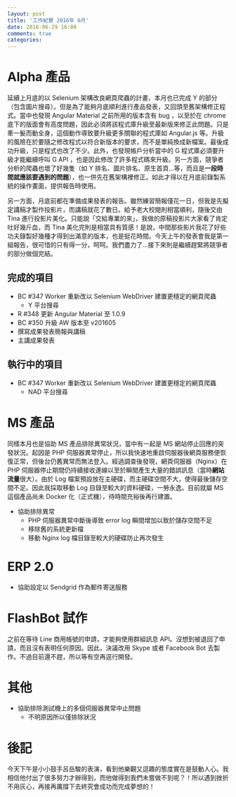 ```yaml
---
layout: post
title: '工作紀實 2016年 6月'
date: 2016-06-29 16:00
comments: true
categories: 
---
```

# Alpha 產品

延續上月底的以 Selenium 架構改良網頁爬蟲的計畫，本月也已完成 Y 的部分（包含圖片搜尋）。但是為了能夠月底順利進行產品發表，又回頭至舊架構修正程式。當中也發現 Angular Material 之前所用的版本含有 bug ，以至於在 chrome 底下的版面會有高度問題，因此必須將該程式庫升級至最新版來修正此問題。只是牽一髮而動全身，這個動作導致要升級更多關聯的程式庫如 Angular.js 等。升級的風險在於要隨之修改程式以符合新版本的要求，而不是單純換成新檔案。最後成功升級，只是程式也改了不少。此外，也發現帳戶分析當中的 G 程式庫必須要升級才能繼續呼叫 G API ，也是因此修改了許多程式碼來升級。另一方面，競爭者分析的爬蟲也壞了好幾隻（如 Y 排名、圖片排名、原生首頁...等，而且是**一段時間就應該要遇到的問題**），也一併先在舊架構裡修正。如此才得以在月底前錄製系統的操作畫面，提供報告時使用。

另一方面，月底前都在準備成果發表的報告。雖然練習簡報僅花一日，但我是先擬定講稿才製作投影片，而講稿就花了數日。給予老大校閱則相當順利，隨後交由 Tina 進行投影片美化。只能說「交給專業的來」，我做的原稿投影片大家看了肯定吐好幾斤血，而 Tina 美化完則是相當具有質感！是說，中間那些影片我花了好些功夫錄製好幾種才得到出滿意的版本，也是挺花時間。今天上午的發表會我是第一組報告，很可惜的只有得一分，呵呵。我們盡力了...接下來則是繼續趕緊將競爭者的部分做個完結。

## 完成的項目

* BC #347 Worker 重新改以 Selenium WebDriver 建置更穩定的網頁爬蟲
    + Y 平台搜尋
* R #348 更新 Angular Material 至 1.0.9
* BC #350 升級 AW 版本至 v201605
* 撰寫成果發表簡報與講稿
* 主講成果發表

## 執行中的項目

* BC #347 Worker 重新改以 Selenium WebDriver 建置更穩定的網頁爬蟲
    + NAD 平台搜尋

# MS 產品

同樣本月也是協助 MS 產品排除異常狀況，當中有一起是 MS 網站停止回應的突發狀況。起因是 PHP 伺服器異常停止，所以我快速地重啟伺服器後網頁服務便恢復正常，但後台仍舊異常而無法登入。經過調查後發現，網頁伺服器（Nginx）在 PHP 伺服器停止期間仍持續接收連線以至於瞬間產生大量的錯誤訊息（當時**網站流量**很大）。由於 Log 檔案預設放在主硬碟，而主硬碟空間不大，使得最後儲存空間不足。因此我採取移動 Log 目錄至較大的資料硬碟，一勞永逸。目前就屬 MS 這個產品尚未 Docker 化（正式機），待時間充裕後再行建置。

* 協助排除異常
    + PHP 伺服器異常中斷後導致 error log 瞬間增加以致於儲存空間不足
    + 移除舊的系統更新檔
    + 移動 Nginx log 檔目錄至較大的硬碟防止再次發生

# ERP 2.0

* 協助設定以 Sendgrid 作為郵件寄送服務

# FlashBot 試作

之前在等待 Line 商用帳號的申請，才能夠使用群組訊息 API。沒想到被退回了申請，而且沒有表明任何原因。因此，決議改用 Skype 或者 Facebook Bot 去製作。不過目前還不趕，所以等有空再逕行開發。

# 其他

* 協助排除測試機上的多個伺服器異常中止問題
    + 不明原因所以僅排除狀況


# 後記

今天下午是小小鼓手呂岳駿的表演，看到他樂觀又逗趣的態度實在是鼓動人心。我相信他付出了很多努力才辦得到，而他做得到我們未嘗做不到呢？！所以遇到挫折不用灰心，再接再厲撐下去終究會成功而完成夢想的！
